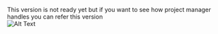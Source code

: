This version is not ready yet but if you want to see how project manager handles you can refer this version  
![Alt Text](https://raw.githubusercontent.com/emtiyl/electronmeepproject/version-0.0.2/test.gif)
